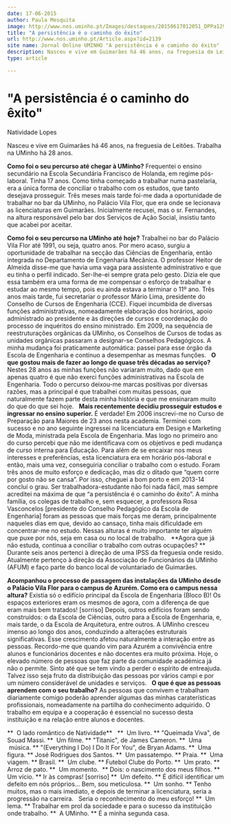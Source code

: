 ```yaml
---
date: 17-06-2015
author: Paula Mesquita
image: http://www.nos.uminho.pt/Images/destaques/20150617012051_DPPa129906.jpg
title: "A persistência é o caminho do êxito"
url: http://www.nos.uminho.pt/Article.aspx?id=2139
site name: Jornal Online UMINHO "A persistência é o caminho do êxito"
description: Nasceu e vive em Guimarães há 46 anos, na freguesia de Leitões. Trabalha na UMinho há 28 anos.
type: article

---
```

# "A persistência é o caminho do êxito"


  

Natividade Lopes

Nasceu e vive em Guimarães há 46 anos, na freguesia de Leitões. Trabalha na UMinho há 28 anos.

**Como foi o seu percurso até chegar à UMinho?** 
Frequentei o ensino secundário na Escola Secundária Francisco de Holanda, em regime pós-laboral. Tinha 17 anos. Como tinha começado a trabalhar numa pastelaria, era a única forma de conciliar o trabalho com os estudos, que tanto desejava prosseguir. Três meses mais tarde foi-me dada a oportunidade de trabalhar no bar da UMinho, no Palácio Vila Flor, que era onde se lecionava as licenciaturas em Guimarães. Inicialmente recusei, mas o sr.
Fernandes, na altura responsável pelo bar dos Serviços de Ação Social, insistiu tanto que acabei por aceitar.

**Como foi o seu percurso na UMinho até hoje?** 
Trabalhei no bar do Palácio Vila Flor até 1991, ou seja, quatro anos. Por mero acaso, surgiu a oportunidade de trabalhar na secção das Ciências de Engenharia, então integrada no Departamento de Engenharia Mecânica. O professor Heitor de Almeida disse-me que havia uma vaga para assistente administrativo e que eu tinha o perfil indicado. Ser-lhe-ei sempre grata pelo gesto. Dizia ele que essa também era uma forma de me compensar o esforço de trabalhar e estudar ao mesmo tempo, pois eu ainda estava a terminar o 11º ano. Três anos mais tarde, fui secretariar o professor Mário Lima, presidente do Conselho de Cursos de Engenharia (CCE). Fiquei incumbida de diversas funções administrativas, nomeadamente elaboração dos horários, apoio administrado ao presidente e às direções de cursos e coordenação do processo de inquéritos do ensino ministrado. Em 2009, na sequência de reestruturações orgânicas da UMinho, os Conselhos de Cursos de todas as unidades orgânicas passaram a designar-se Conselhos Pedagógicos. A minha mudança foi praticamente automática: passei para esse órgão da Escola de Engenharia e continuo a desempenhar as mesmas funções.
 
**O que gostou mais de fazer ao longo de quase três décadas ao serviço?** 
Nestes 28 anos as minhas funções não variaram muito, dado que em apenas quatro é que não exerci funções administrativas na Escola de Engenharia. Todo o percurso deixou-me marcas positivas por diversas razões, mas a principal é que trabalhei com muitas pessoas, que naturalmente fazem parte desta minha história e que me ensinaram muito do que do que sei hoje.
 
**Mais recentemente decidiu prosseguir estudos e ingressar no ensino superior.** 
É verdade! Em 2006 inscrevi-me no Curso de Preparação para Maiores de 23 anos nesta academia. Terminei com sucesso e no ano seguinte ingressei na licenciatura em Design e Marketing de Moda, ministrada pela Escola de Engenharia. Mas logo no primeiro ano do curso percebi que não me identificava com os objetivos e pedi mudança de curso interna para Educação. Para além de se encaixar nos meus interesses e preferências, esta licenciatura era em horário pós-laboral e então, mais uma vez, conseguiria conciliar o trabalho com o estudo. Foram três anos de muito esforço e dedicação, mas diz o ditado que “quem corre por gosto não se cansa”. Por isso, cheguei a bom porto e em 2013-14 concluí o grau. Ser trabalhadora-estudante não foi nada fácil, mas sempre acreditei na máxima de que “a persistência é o caminho do êxito”. A minha família, os colegas de trabalho e, sem esquecer, a professora Rosa Vasconcelos [presidente do Conselho Pedagógico da Escola de Engenharia] foram as pessoas que mais forças me deram, principalmente naqueles dias em que, devido ao cansaço, tinha mais dificuldade em concentrar-me no estudo. Nessas alturas é muito importante ter alguém que puxe por nós, seja em casa ou no local de trabalho.
 
**Agora que já não estuda, continua a conciliar o trabalho com outras ocupações? ** 
Durante seis anos pertenci à direção de uma IPSS da freguesia onde resido. Atualmente pertenço à direção da Associação de Funcionários da UMinho (AFUM) e faço parte do banco local de voluntariado de Guimarães.

**Acompanhou o processo de passagem das instalações da UMinho desde o Palácio Vila Flor para o campus de Azurém. Como era o campus nessa altura?** 
Existia só o edifício principal da Escola de Engenharia (Bloco B)! Os espaços exteriores eram os mesmos de agora, com a diferença de que eram mais bem tratados! [sorriso] Depois, outros edifícios foram sendo construídos: o da Escola de Ciências, outro para a Escola de Engenharia, e, mais tarde, o da Escola de Arquitetura, entre outros. A UMinho cresceu imenso ao longo dos anos, conduzindo a alterações estruturais significativas. Esse crescimento afetou naturalmente a interação entre as pessoas. Recordo-me que quando vim para Azurém a convivência entre alunos e funcionários docentes e não docentes era muito próxima. Hoje, o elevado número de pessoas que faz parte da comunidade académica já não o permite. Sinto até que se tem vindo a perder o espírito de entreajuda. Talvez isso seja fruto da distribuição das pessoas por vários campi e por um número considerável de unidades e serviços.
 
**O que é que as pessoas aprendem com o seu trabalho?** 
As pessoas que convivem e trabalham diariamente comigo poderão aprender algumas das minhas caraterísticas profissionais, nomeadamente na partilha do conhecimento adquirido. O trabalho em equipa e a cooperação é essencial no sucesso desta instituição e na relação entre alunos e docentes.

**  O lado romântico de Natividade** 
 
**  Um livro. ** "Queimada Viva", de Souad Massi.
**  Um filme. ** "Titanic", de James Cameron.
**  Uma  música. ** "(Everything I Do) I Do It For You", de Bryan Adams.
**  Uma figura. ** José Rodrigues dos Santos.
**  Um passatempo. ** Praia.
**  Uma viagem. ** Brasil.
**  Um clube. ** Futebol Clube do Porto.
**  Um prato. ** Arroz de pato.
**  Um momento.  ** Dois: o nascimento dos meus filhos.
**  Um vício. ** Ir às compras! [sorriso]
**  Um defeito. ** É difícil identificar um defeito em nós próprios... Bem, sou meticulosa.
**  Um sonho. ** Tenho muitos, mas o mais imediato, e depois de terminar a licenciatura, seria a progressão na carreira.
  Seria o reconhecimento do meu esforço!
**  Um lema. ** Trabalhar em prol da sociedade e para o sucesso da instituição onde trabalho.
**  A UMinho. ** É a minha segunda casa. 
 

